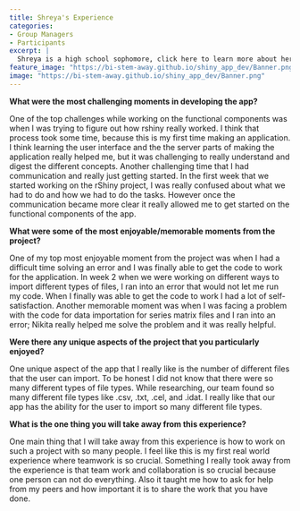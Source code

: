 ```yaml
---
title: Shreya's Experience
categories:
- Group Managers
- Participants
excerpt: |
  Shreya is a high school sophomore, click here to learn more about her experience as a group manager and participant in this project.|
feature_image: "https://bi-stem-away.github.io/shiny_app_dev/Banner.png"
image: "https://bi-stem-away.github.io/shiny_app_dev/Banner.png"
---
```


**What were the most challenging moments in developing the app?**

One of the top challenges while working on the functional components was when I was trying to figure out how rshiny really worked. I think that process took some time, because this is my first time making an application. I think learning the user interface and the the server parts of making the application really helped me, but it was challenging to really understand and digest the different concepts. Another challenging time that I had communication and really just getting started. In the first week that we started working on the rShiny project, I was really confused about what we had to do and how we had to do the tasks. However once the communication became more clear it really allowed me to get started on the functional components of the app.

**What were some of the most enjoyable/memorable moments from the project?**

One of my top most enjoyable moment from the project was when I had a difficult time solving an error and I was finally able to get the code to work for the application. In week 2 when we were working on different ways to import different types of files, I ran into an error that would not let me run my code. When I finally was able to get the code to work I had a lot of self-satisfaction. Another memorable moment was when I was facing a problem with the code for data importation for series matrix files and I ran into an error; Nikita really helped me solve the problem and it was really helpful.

**Were there any unique aspects of the project that you particularly enjoyed?**

One unique aspect of the app that I really like is the number of different files that the user can import. To be honest I did not know that there were so many different types of file types. While researching, our team found so many different file types like .csv, .txt, .cel, and .idat. I really like that our app has the ability for the user to import so many different file types.

**What is the one thing you will take away from this experience?**

One main thing that I will take away from this experience is how to work on such a project with so many people. I feel like this is my first real world experience where teamwork is so crucial. Something I really took away from the experience is that team work and collaboration is so crucial because one person can not do everything. Also it taught me how to ask for help from my peers and how important it is to share the work that you have done.
